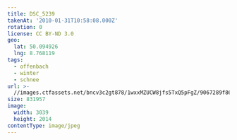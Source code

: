 ```yaml
---
title: DSC_5239
takenAt: '2010-01-31T10:58:08.000Z'
rotation: 0
license: CC BY-ND 3.0
geo:
  lat: 50.094926
  lng: 8.768119
tags:
  - offenbach
  - winter
  - schnee
url: >-
  //images.ctfassets.net/bncv3c2gt878/1wxxMZUCW8jfs5TxQ5pFgZ/9067289f86d97cc0e831f101923f6f94/dsc_5239_4337627945_o
size: 831957
image:
  width: 3039
  height: 2014
contentType: image/jpeg
---
```


